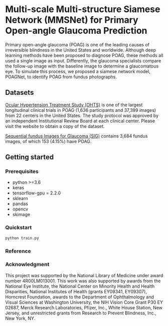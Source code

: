 # Multi-scale Multi-structure Siamese Network (MMSNet) for Primary Open-angle Glaucoma Prediction

Primary open-angle glaucoma (POAG) is one of the leading causes of irreversible blindness in the United States and worldwide. Although deep learning methods have been proposed to diagnose POAG, these methods all used a single image as input. Differently, the glaucoma specialists compare the follow-up image with the baseline image to determine a glaucomatous eye. To simulate this process, we proposed a siamese network model, POAGNet, to identify POAG from fundus photographs. 

## Datasets

[Ocular Hypertension Treatment Study (OHTS)](https://ohts.wustl.edu/) is one of the largest longitudinal clinical trials in POAG (1,636 participants and 37,399 images) from 22 centers in the United States. The study protocol was approved by an independent Institutional Review Board at each clinical center. Please visit the website to obtain a copy of the dataset.

[Sequential fundus Images for Glaucoma (SIG)](https://github.com/XiaofeiWang2018/DeepGF) contains 3,684 fundus images, of which 153 (4.15%) have POAG.  

## Getting started

### Prerequisites

* python >=3.6
* keras
* tensorflow-gpu = 2.2.0
* sklearn
* pandas
* opencv
* skimage

### Quickstart

```sh
python train.py
```

### Reference



### Acknowledgment

This project was supported by the National Library of Medicine under award number 4R00LM013001. This work was also supported by awards from the National Eye Institute, the National Center on Minority Health and Health Disparities, National Institutes of Health (grants EY09341, EY09307), Horncrest Foundation, awards to the Department of Ophthalmology and Visual Sciences at Washington University, the NIH Vision Core Grant P30 EY 02687, Merck Research Laboratories, Pfizer, Inc., White House Station, New Jersey, and unrestricted grants from Research to Prevent Blindness, Inc., New York, NY.  
